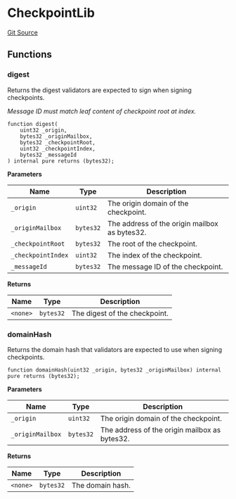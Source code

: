 # CheckpointLib
[Git Source](https://github.com/hyperlane-xyz/hyperlane-monorepo/blob/60f321f452052881dce4e22999022e11fc117456/contracts/libs/CheckpointLib.sol)


## Functions
### digest

Returns the digest validators are expected to sign when signing checkpoints.

*Message ID must match leaf content of checkpoint root at index.*


```solidity
function digest(
    uint32 _origin,
    bytes32 _originMailbox,
    bytes32 _checkpointRoot,
    uint32 _checkpointIndex,
    bytes32 _messageId
) internal pure returns (bytes32);
```
**Parameters**

|Name|Type|Description|
|----|----|-----------|
|`_origin`|`uint32`|The origin domain of the checkpoint.|
|`_originMailbox`|`bytes32`|The address of the origin mailbox as bytes32.|
|`_checkpointRoot`|`bytes32`|The root of the checkpoint.|
|`_checkpointIndex`|`uint32`|The index of the checkpoint.|
|`_messageId`|`bytes32`|The message ID of the checkpoint.|

**Returns**

|Name|Type|Description|
|----|----|-----------|
|`<none>`|`bytes32`|The digest of the checkpoint.|


### domainHash

Returns the domain hash that validators are expected to use
when signing checkpoints.


```solidity
function domainHash(uint32 _origin, bytes32 _originMailbox) internal pure returns (bytes32);
```
**Parameters**

|Name|Type|Description|
|----|----|-----------|
|`_origin`|`uint32`|The origin domain of the checkpoint.|
|`_originMailbox`|`bytes32`|The address of the origin mailbox as bytes32.|

**Returns**

|Name|Type|Description|
|----|----|-----------|
|`<none>`|`bytes32`|The domain hash.|


